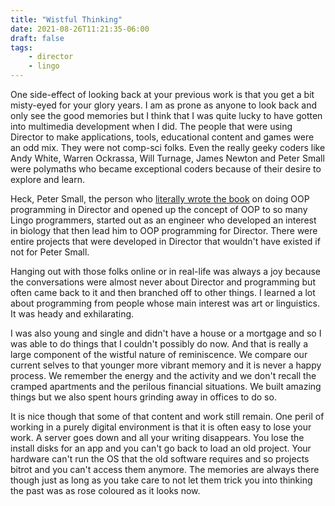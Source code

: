 ```yaml
---
title: "Wistful Thinking"
date: 2021-08-26T11:21:35-06:00
draft: false
tags:
    - director
    - lingo
---
```


One side-effect of looking back at your previous work is that you get a bit misty-eyed for your glory years. I am as prone as anyone to look back and only see the good memories but I think that I was quite lucky to have gotten into multimedia development when I did. The people that were using Director to make applications, tools, educational content and games were an odd mix. They were not comp-sci folks. Even the really geeky coders like Andy White, Warren Ockrassa, Will Turnage, James Newton and Peter Small were polymaths who became exceptional coders because of their desire to explore and learn.

Heck, Peter Small, the person who [literally wrote the book][alifelink] on doing OOP programming in Director and opened up the concept of OOP to so many Lingo programmers, started out as an engineer who developed an interest in biology that then lead him to OOP programming for Director. There were entire projects that were developed in Director that wouldn't have existed if not for Peter Small.

Hanging out with those folks online or in real-life was always a joy because the conversations were almost never about Director and programming but often came back to it and then branched off to other things. I learned a lot about programming from people whose main interest was art or linguistics. It was heady and exhilarating. 

I was also young and single and didn't have a house or a mortgage and so I was able to do things that I couldn't possibly do now. And that is really a large component of the wistful nature of reminiscence. We compare our current selves to that younger more vibrant memory and it is never a happy process. We remember the energy and the activity and we don't recall the cramped apartments and the perilous financial situations. We built amazing things but we also spent hours grinding away in offices to do so. 

It is nice though that some of that content and work still remain. One peril of working in a purely digital environment is that it is often easy to lose your work. A server goes down and all your writing disappears. You lose the install disks for an app and you can't go back to load an old project. Your hardware can't run the OS that the old software requires and so projects bitrot and you can't access them anymore. The memories are always there though just as long as you take care to not let them trick you into thinking the past was as rose coloured as it looks now. 

[alifelink]:https://www.amazon.com/Magical-Life-Avatars-Peter-Small/dp/1884777589 